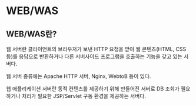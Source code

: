 # WEB/WAS

## WEB/WAS란?

웹 서버란 클라이언트의 브라우저가 보낸 HTTP 요청을 받아 웹 콘텐츠\(HTML, CSS 등\)를 응답으로 반환하거나 다른 서버사이드 프로그램을 호출하는 기능을 갖고 있는 서버다.

웹 서버 종류에는 Apache HTTP 서버, Nginx, WebtoB 등이 있다.

웹 애플리케이션 서버란 동적 컨텐츠를 제공하기 위해 만들어진 서버로 DB 조회가 필요하거나 처리가 필요한 JSP/Servlet 구동 환경을 제공하는 서버다.

